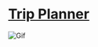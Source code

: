 # [Trip Planner](christian-vavuris.github.io/trip-planner/)

![Gif](https://github.com/Christian-Vavuris/Trip-Planner/blob/readme/gif/assets/images/Vacation.gif)
